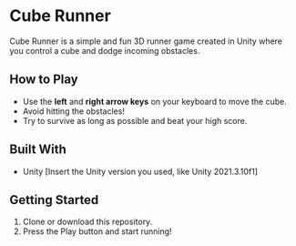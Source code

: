 # Cube Runner

Cube Runner is a simple and fun 3D runner game created in Unity where you control a cube and dodge incoming obstacles.

## How to Play
- Use the **left** and **right arrow keys** on your keyboard to move the cube.
- Avoid hitting the obstacles!
- Try to survive as long as possible and beat your high score.

## Built With
- Unity [Insert the Unity version you used, like Unity 2021.3.10f1]

## Getting Started
1. Clone or download this repository.
2. Press the Play button and start running!

